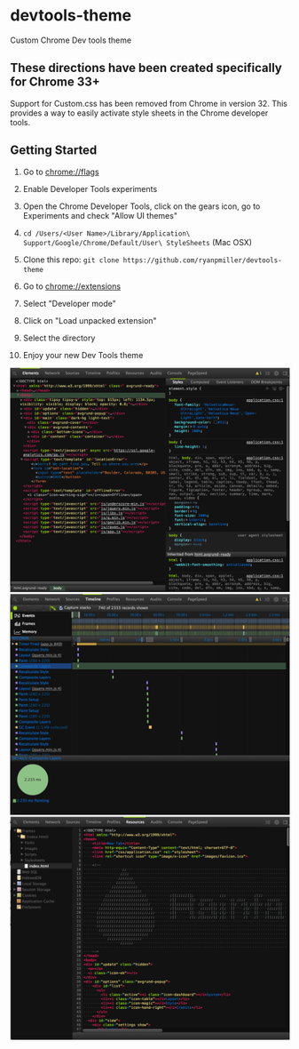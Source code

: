 devtools-theme
==============

Custom Chrome Dev tools theme

## These directions have been created specifically for Chrome 33+

Support for Custom.css has been removed from Chrome in version 32.
This provides a way to easily activate style sheets in the Chrome developer tools.

## Getting Started

1. Go to <a href="chrome://flags">chrome://flags</a>

2. Enable Developer Tools experiments

3. Open the Chrome Developer Tools, click on the gears icon, go to Experiments and check "Allow UI themes"

4. `cd /Users/<User Name>/Library/Application\ Support/Google/Chrome/Default/User\ StyleSheets` (Mac OSX)

5. Clone this repo: `git clone https://github.com/ryanpmiller/devtools-theme`

6. Go to <a href="chrome://extensions">chrome://extensions</a>

7. Select "Developer mode"

8. Click on "Load unpacked extension"

9. Select the directory

10. Enjoy your new Dev Tools theme

![Alt text](/screenshot/elements.png "Elements tab Theme Screenshot")
![Alt text](/screenshot/profiles.png "Profiles tab Theme Screenshot")
![Alt text](/screenshot/resources.png "Resources tab Theme Screenshot")


